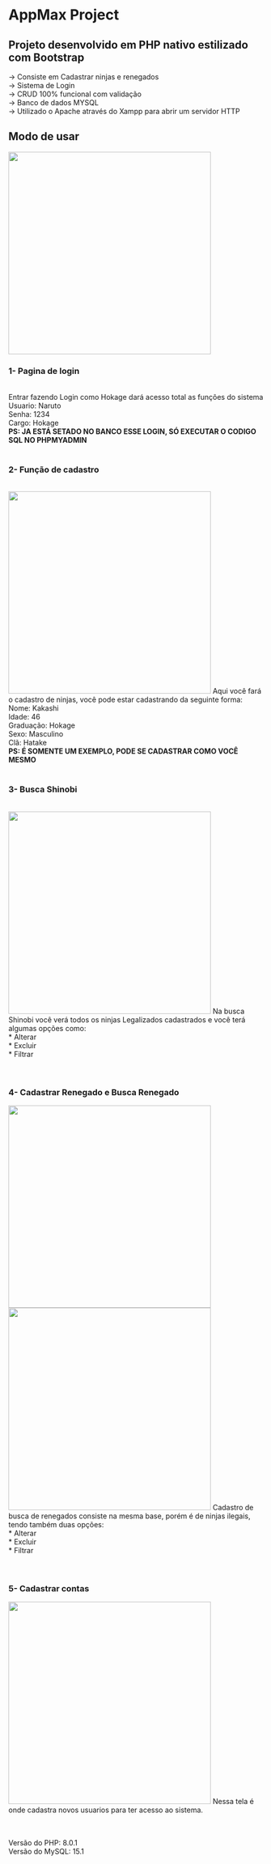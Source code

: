 <h1>AppMax Project</h1>
<h2>Projeto desenvolvido em PHP nativo estilizado com Bootstrap <br></h2>
-> Consiste em Cadastrar ninjas e renegados<br>
-> Sistema de Login <br>
-> CRUD 100% funcional com validação <br>
-> Banco de dados MYSQL <br>
-> Utilizado o Apache através do Xampp para abrir um servidor HTTP

<h2>Modo de usar</h2>
<img src="https://i.imgur.com/WQd1e7Z.png" width="400">

<b><h3>1- Pagina de login </b></h3><br>
         Entrar fazendo Login como Hokage dará acesso total as funções do sistema <br>
         Usuario: Naruto <br>
         Senha: 1234 <br>
         Cargo: Hokage <br>
         <b>PS: JA ESTÁ SETADO NO BANCO ESSE LOGIN, SÓ EXECUTAR O CODIGO SQL NO PHPMYADMIN</b>
<br>
<br>
<b><h3>2- Função de cadastro</b></h3><br>
<img src="https://i.imgur.com/jw1u7ci.png" width="400">
         Aqui você fará o cadastro de ninjas, você pode estar cadastrando da seguinte forma: <br>
         Nome: Kakashi <br>
         Idade: 46 <br>
         Graduação: Hokage <br>
         Sexo: Masculino <br>
         Clã: Hatake <br>
         <b>PS: É SOMENTE UM EXEMPLO, PODE SE CADASTRAR COMO VOCÊ MESMO</B>
<br>
<br>
<b><h3>3- Busca Shinobi</b></h3><br>
<img src="https://i.imgur.com/obbvQlp.png" width="400">
        Na busca Shinobi você verá todos os ninjas Legalizados cadastrados e você terá algumas opções como: <br>
        * Alterar <br>
        * Excluir <br>
        * Filtrar <br>
<br>
<br>
<b><h3>4- Cadastrar Renegado e Busca Renegado</b></h3>
<img src="https://i.imgur.com/oCP50kB.png" width="400">
<img src="https://i.imgur.com/O53VqyX.png" width="400">
        Cadastro de busca de renegados consiste na mesma base, porém é de ninjas ilegais, tendo também duas opções: <br>
        * Alterar <br>
        * Excluir <br>
        * Filtrar <br>
<br>
<br>
<b><h3>5- Cadastrar contas</b></h3>
<img src="https://i.imgur.com/ki7vTIp.png" width="400">
        Nessa tela é onde cadastra novos usuarios para ter acesso ao sistema.<br>
<br>
<br>

Versão do PHP: 8.0.1 <br>
Versão do MySQL: 15.1
